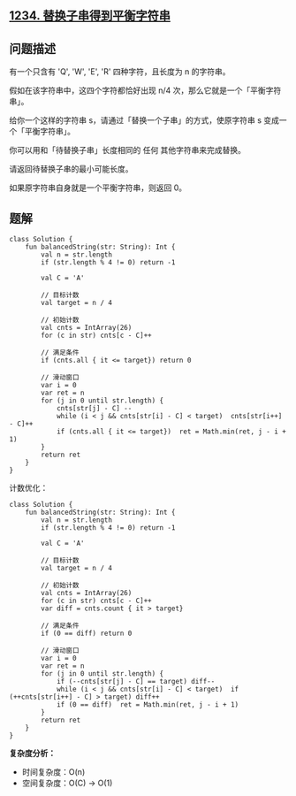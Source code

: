 ## [1234. 替换子串得到平衡字符串](https://leetcode.cn/problems/replace-the-substring-for-balanced-string/description/)

## 问题描述

有一个只含有 'Q', 'W', 'E', 'R' 四种字符，且长度为 n 的字符串。

假如在该字符串中，这四个字符都恰好出现 n/4 次，那么它就是一个「平衡字符串」。

 

给你一个这样的字符串 s，请通过「替换一个子串」的方式，使原字符串 s 变成一个「平衡字符串」。

你可以用和「待替换子串」长度相同的 任何 其他字符串来完成替换。

请返回待替换子串的最小可能长度。

如果原字符串自身就是一个平衡字符串，则返回 0。

## 题解

```
class Solution {
    fun balancedString(str: String): Int {
        val n = str.length
        if (str.length % 4 != 0) return -1
        
        val C = 'A'
        
        // 目标计数
        val target = n / 4
        
        // 初始计数
        val cnts = IntArray(26)
        for (c in str) cnts[c - C]++
        
        // 满足条件
        if (cnts.all { it <= target}) return 0
        
        // 滑动窗口
        var i = 0
        var ret = n
        for (j in 0 until str.length) {
            cnts[str[j] - C] --
            while (i < j && cnts[str[i] - C] < target)  cnts[str[i++] - C]++
            if (cnts.all { it <= target})  ret = Math.min(ret, j - i + 1)
        }
        return ret
    }
}
```

计数优化：

```
class Solution {
    fun balancedString(str: String): Int {
        val n = str.length
        if (str.length % 4 != 0) return -1
        
        val C = 'A'
        
        // 目标计数
        val target = n / 4
        
        // 初始计数
        val cnts = IntArray(26)
        for (c in str) cnts[c - C]++
        var diff = cnts.count { it > target}
        
        // 满足条件
        if (0 == diff) return 0

        // 滑动窗口
        var i = 0
        var ret = n
        for (j in 0 until str.length) {
            if (--cnts[str[j] - C] == target) diff--
            while (i < j && cnts[str[i] - C] < target)  if (++cnts[str[i++] - C] > target) diff++
            if (0 == diff)  ret = Math.min(ret, j - i + 1)
        }
        return ret
    }
}
```

**复杂度分析：**

- 时间复杂度：O(n)
- 空间复杂度：O(C) -> O(1)
